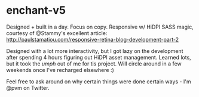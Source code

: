 enchant-v5
==========

Designed + built in a day. Focus on copy. Responsive w/ HiDPI SASS magic, courtesy of @Stammy's excellent article: http://paulstamatiou.com/responsive-retina-blog-development-part-2

Designed with a lot more interactivity, but I got lazy on the development after spending 4 hours figuring out HiDPI asset management. Learned lots, but it took the *umph* out of me for tis project. Will circle around in a few weekends once I've recharged elsewhere :)

Feel free to ask around on why certain things were done certain ways - I'm @pvm on Twitter.
